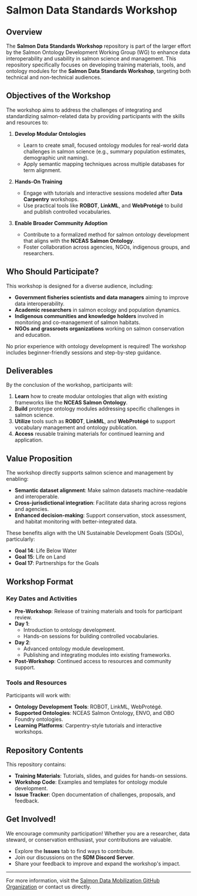 # Salmon Data Standards Workshop

## Overview

The **Salmon Data Standards Workshop** repository is part of the larger effort by the Salmon Ontology Development Working Group (WG) to enhance data interoperability and usability in salmon science and management. This repository specifically focuses on developing training materials, tools, and ontology modules for the **Salmon Data Standards Workshop**, targeting both technical and non-technical audiences.

## Objectives of the Workshop

The workshop aims to address the challenges of integrating and standardizing salmon-related data by providing participants with the skills and resources to:

1. **Develop Modular Ontologies**  
   - Learn to create small, focused ontology modules for real-world data challenges in salmon science (e.g., summary population estimates, demographic unit naming).  
   - Apply semantic mapping techniques across multiple databases for term alignment.

2. **Hands-On Training**  
   - Engage with tutorials and interactive sessions modeled after **Data Carpentry** workshops.  
   - Use practical tools like **ROBOT**, **LinkML**, and **WebProtégé** to build and publish controlled vocabularies.

3. **Enable Broader Community Adoption**  
   - Contribute to a formalized method for salmon ontology development that aligns with the **NCEAS Salmon Ontology**.  
   - Foster collaboration across agencies, NGOs, indigenous groups, and researchers.

## Who Should Participate?

This workshop is designed for a diverse audience, including:

- **Government fisheries scientists and data managers** aiming to improve data interoperability.  
- **Academic researchers** in salmon ecology and population dynamics.  
- **Indigenous communities and knowledge holders** involved in monitoring and co-management of salmon habitats.  
- **NGOs and grassroots organizations** working on salmon conservation and education.  

No prior experience with ontology development is required! The workshop includes beginner-friendly sessions and step-by-step guidance.

## Deliverables

By the conclusion of the workshop, participants will:

1. **Learn** how to create modular ontologies that align with existing frameworks like the **NCEAS Salmon Ontology**.  
2. **Build** prototype ontology modules addressing specific challenges in salmon science.  
3. **Utilize** tools such as **ROBOT**, **LinkML**, and **WebProtégé** to support vocabulary management and ontology publication.  
4. **Access** reusable training materials for continued learning and application.

## Value Proposition

The workshop directly supports salmon science and management by enabling:

- **Semantic dataset alignment**: Make salmon datasets machine-readable and interoperable.  
- **Cross-jurisdictional integration**: Facilitate data sharing across regions and agencies.  
- **Enhanced decision-making**: Support conservation, stock assessment, and habitat monitoring with better-integrated data.  

These benefits align with the UN Sustainable Development Goals (SDGs), particularly:  
- **Goal 14**: Life Below Water  
- **Goal 15**: Life on Land  
- **Goal 17**: Partnerships for the Goals  

## Workshop Format

### Key Dates and Activities
- **Pre-Workshop**: Release of training materials and tools for participant review.  
- **Day 1**:  
  - Introduction to ontology development.  
  - Hands-on sessions for building controlled vocabularies.  
- **Day 2**:  
  - Advanced ontology module development.  
  - Publishing and integrating modules into existing frameworks.  
- **Post-Workshop**: Continued access to resources and community support.

### Tools and Resources
Participants will work with:
- **Ontology Development Tools**: ROBOT, LinkML, WebProtégé.  
- **Supported Ontologies**: NCEAS Salmon Ontology, ENVO, and OBO Foundry ontologies.  
- **Learning Platforms**: Carpentry-style tutorials and interactive workshops.

## Repository Contents

This repository contains:

- **Training Materials**: Tutorials, slides, and guides for hands-on sessions.  
- **Workshop Code**: Examples and templates for ontology module development.  
- **Issue Tracker**: Open documentation of challenges, proposals, and feedback.  

## Get Involved!

We encourage community participation! Whether you are a researcher, data steward, or conservation enthusiast, your contributions are valuable.  

- Explore the **Issues** tab to find ways to contribute.  
- Join our discussions on the **SDM Discord Server**.  
- Share your feedback to improve and expand the workshop's impact.

---

For more information, visit the [Salmon Data Mobilization GitHub Organization](https://github.com/salmon-data-mobiliszation) or contact us directly.
